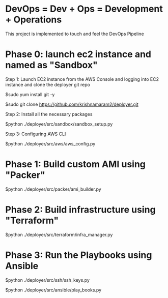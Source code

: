 # DevOps    =  Dev  +  Ops   =   Development + Operations
 
This project is implemented to touch and feel the DevOps Pipeline


# Phase 0: launch ec2 instance and named as "Sandbox"

Step 1: Launch EC2 instance from the AWS Console and logging into EC2 instance and clone the deployer git repo

$sudo yum install git -y

$sudo git clone https://github.com/krishnamaram2/deployer.git

Step 2: Install all the necessary packages  

$python ./deployer/src/sandbox/sandbox_setup.py

Step 3: Configuring AWS CLI

$python ./deployer/src/aws/aws_config.py


# Phase 1: Build custom AMI using "Packer"

$python ./deployer/src/packer/ami_builder.py


# Phase 2: Build infrastructure using "Terraform"

$python ./deployer/src/terraform/infra_manager.py


# Phase 3: Run the Playbooks using Ansible 


$python ./deployer/src/ssh/ssh_keys.py

$python ./deployer/src/ansible/play_books.py
